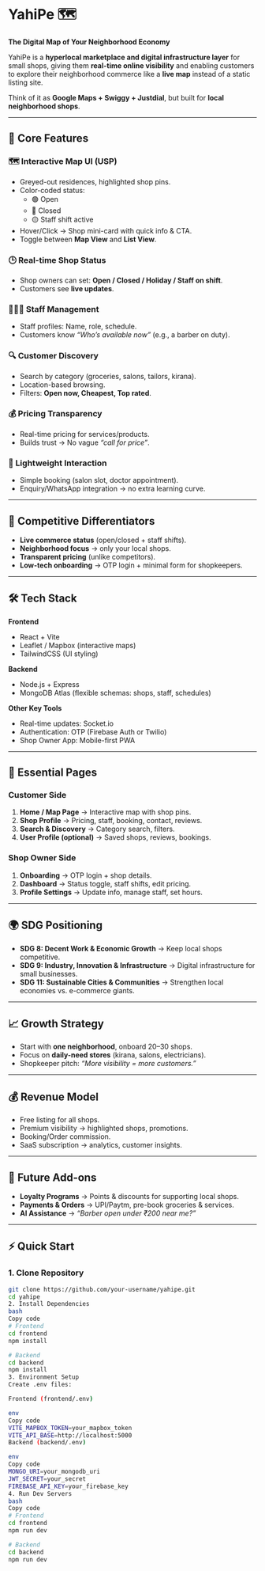# YahiPe 🗺️  
**The Digital Map of Your Neighborhood Economy**  

YahiPe is a **hyperlocal marketplace and digital infrastructure layer** for small shops, giving them **real-time online visibility** and enabling customers to explore their neighborhood commerce like a **live map** instead of a static listing site.  

Think of it as **Google Maps + Swiggy + Justdial**, but built for **local neighborhood shops**.  

---

## 🚀 Core Features  

### 🗺️ Interactive Map UI (USP)  
- Greyed-out residences, highlighted shop pins.  
- Color-coded status:  
  - 🟢 Open  
  - 🔴 Closed  
  - 🟡 Staff shift active  
- Hover/Click → Shop mini-card with quick info & CTA.  
- Toggle between **Map View** and **List View**.  

### 🕒 Real-time Shop Status  
- Shop owners can set: **Open / Closed / Holiday / Staff on shift**.  
- Customers see **live updates**.  

### 👨‍👩‍👧 Staff Management  
- Staff profiles: Name, role, schedule.  
- Customers know *“Who’s available now”* (e.g., a barber on duty).  

### 🔍 Customer Discovery  
- Search by category (groceries, salons, tailors, kirana).  
- Location-based browsing.  
- Filters: **Open now, Cheapest, Top rated**.  

### 💰 Pricing Transparency  
- Real-time pricing for services/products.  
- Builds trust → No vague *“call for price”*.  

### 📅 Lightweight Interaction  
- Simple booking (salon slot, doctor appointment).  
- Enquiry/WhatsApp integration → no extra learning curve.  

---

## 🎯 Competitive Differentiators  
- **Live commerce status** (open/closed + staff shifts).  
- **Neighborhood focus** → only your local shops.  
- **Transparent pricing** (unlike competitors).  
- **Low-tech onboarding** → OTP login + minimal form for shopkeepers.  

---

## 🛠️ Tech Stack  

**Frontend**  
- React + Vite  
- Leaflet / Mapbox (interactive maps)  
- TailwindCSS (UI styling)  

**Backend**  
- Node.js + Express  
- MongoDB Atlas (flexible schemas: shops, staff, schedules)  

**Other Key Tools**  
- Real-time updates: Socket.io  
- Authentication: OTP (Firebase Auth or Twilio)  
- Shop Owner App: Mobile-first PWA  

---

## 📱 Essential Pages  

### Customer Side  
1. **Home / Map Page** → Interactive map with shop pins.  
2. **Shop Profile** → Pricing, staff, booking, contact, reviews.  
3. **Search & Discovery** → Category search, filters.  
4. **User Profile (optional)** → Saved shops, reviews, bookings.  

### Shop Owner Side  
1. **Onboarding** → OTP login + shop details.  
2. **Dashboard** → Status toggle, staff shifts, edit pricing.  
3. **Profile Settings** → Update info, manage staff, set hours.  

---

## 🌍 SDG Positioning  
- **SDG 8: Decent Work & Economic Growth** → Keep local shops competitive.  
- **SDG 9: Industry, Innovation & Infrastructure** → Digital infrastructure for small businesses.  
- **SDG 11: Sustainable Cities & Communities** → Strengthen local economies vs. e-commerce giants.  

---

## 📈 Growth Strategy  
- Start with **one neighborhood**, onboard 20–30 shops.  
- Focus on **daily-need stores** (kirana, salons, electricians).  
- Shopkeeper pitch: *“More visibility = more customers.”*  

---

## 💰 Revenue Model  
- Free listing for all shops.  
- Premium visibility → highlighted shops, promotions.  
- Booking/Order commission.  
- SaaS subscription → analytics, customer insights.  

---

## 🔮 Future Add-ons  
- **Loyalty Programs** → Points & discounts for supporting local shops.  
- **Payments & Orders** → UPI/Paytm, pre-book groceries & services.  
- **AI Assistance** → *“Barber open under ₹200 near me?”*  

---

## ⚡ Quick Start  

### 1. Clone Repository  
```bash
git clone https://github.com/your-username/yahipe.git
cd yahipe
2. Install Dependencies
bash
Copy code
# Frontend
cd frontend
npm install

# Backend
cd backend
npm install
3. Environment Setup
Create .env files:

Frontend (frontend/.env)

env
Copy code
VITE_MAPBOX_TOKEN=your_mapbox_token
VITE_API_BASE=http://localhost:5000
Backend (backend/.env)

env
Copy code
MONGO_URI=your_mongodb_uri
JWT_SECRET=your_secret
FIREBASE_API_KEY=your_firebase_key
4. Run Dev Servers
bash
Copy code
# Frontend
cd frontend
npm run dev

# Backend
cd backend
npm run dev
